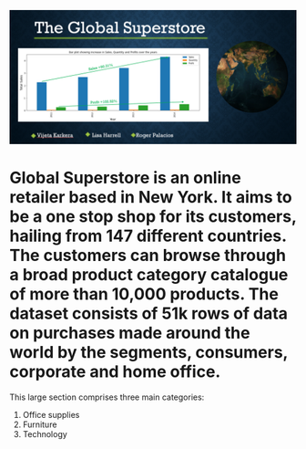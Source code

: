 ![](Images/GlobalSS.PNG)


# Global Superstore is an online retailer based in New York. It aims to be a one stop shop for its customers, hailing from 147 different countries. The customers can browse through a broad product category catalogue of more than 10,000 products. The dataset consists of 51k rows of data on purchases made around the world by the segments, consumers, corporate and home office. 

This large section comprises three main categories:
1. Office supplies
2. Furniture
3. Technology
